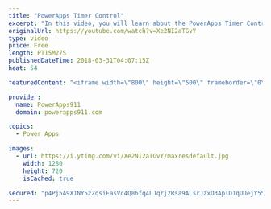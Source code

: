 ```yaml
---
title: "PowerApps Timer Control"
excerpt: "In this video, you will learn about the PowerApps Timer Control. We build an example timer app that logs data to a collection, we look at how to use the timer to control navigation (put people in timeout), how to do a PowerApps Timer Reset, start, stop, and more. Fun times.  Video: PowerApps Collections"
originalUrl: https://youtube.com/watch?v=Xe2NI2aTGvY
type: video
price: Free
length: PT15M27S
publishedDateTime: 2018-03-31T04:07:15Z
heat: 54

featuredContent: "<iframe width=\"800\" height=\"500\" frameborder=\"0\" src=\"https://www.youtube.com/embed/Xe2NI2aTGvY\" allow=\"accelerometer; autoplay; encrypted-media; gyroscope; picture-in-picture\" allowfullscreen></iframe>"

provider:
  name: PowerApps911
  domain: powerapps911.com

topics:
  - Power Apps

images:
  - url: https://i.ytimg.com/vi/Xe2NI2aTGvY/maxresdefault.jpg
    width: 1280
    height: 720
    isCached: true

secured: "p4Pj5A9X1NY5zZqsiEasVc4Q86fq4LJqrj2Rsa9ALsrJzxO3ApTD1qUUejY55/0pEgXOY06wUWznXCMOWvtxIFoLvuSYFdVimLLfFcrGaHrRcoBWp3+lEmQRqYFpRhLJm+Q2MmyFfGoHcYisXYdPUdXC9VPQ34sShy1VqxJxFouRlGa8JGWFfSN9Fc/hH2jYZyBrFV4zqWJk5Yr2x4CP4oIeFbINpGMw2E8j20H5wfnpItunmOSUyZAnXVzBBL/QRASiIC9PONhv/CxImOZwOuFiNAi7pPNpgcHSeQdReinnqq/rvMKjXYjerXdCfiHkoJ2SkssSlriBGd3qwpHfiH9RTexm+qmUitzKSOs2XijAB7Ej2ZTri07dkN4/4qNrNrUsm3UeMWelHL5het3HCg==;KJj/HLuUOvX80ody4tqmdw=="
---
```


